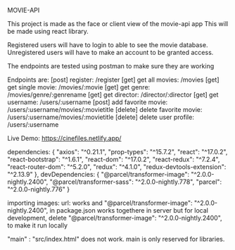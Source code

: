MOVIE-API

This project is made as the face or client view of the movie-api app
This will be made using react library.

Registered users will have to login to able to see the movie database.
Unregistered users will have to make an account to be granted access.

The endpoints are tested using postman to make sure they are working

Endpoints are:
[post]    register:               /register
[get]     get all movies:         /movies
[get]     get single movie:       /movies/:movie
[get]     get genre:              /movies/genre/:genrename
[get]     get director:           /director/:director
[get]     get username:           /users/:username
[post]    add favorite movie:     /users/:username/movies/:movietitle
[delete]  delete favorite movie:  /users/:username/movies/:movietitle
[delete]  delete user profile:    /users/:username

Live Demo: https://cinefiles.netlify.app/

dependencies: {
  "axios": "^0.21.1",
  "prop-types": "^15.7.2",
  "react": "^17.0.2",
  "react-bootstrap": "^1.6.1",
  "react-dom": "^17.0.2",
  "react-redux": "^7.2.4",
  "react-router-dom": "^5.2.0",
  "redux": "^4.1.0",
  "redux-devtools-extension": "^2.13.9"
},
devDependencies: {
  "@parcel/transformer-image": "^2.0.0-nightly.2400",
  "@parcel/transformer-sass": "^2.0.0-nightly.778",
  "parcel": "^2.0.0-nightly.776"
}

importing images:
url: works and  "@parcel/transformer-image": "^2.0.0-nightly.2400", in package.json works togethere in server
but for local development, delete  "@parcel/transformer-image": "^2.0.0-nightly.2400", to make it run locally

"main" : "src/index.html" does not work. main is only reserved for libraries.
